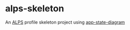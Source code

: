 # alps-skeleton
An [ALPS](http://alps.io/) profile skeleton project using [app-state-diagram](https://github.com/marketplace/actions/app-state-diagram)
